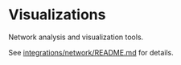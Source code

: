 # Visualizations

Network analysis and visualization tools.

See [integrations/network/README.md](../../integrations/network/README.md) for details.
